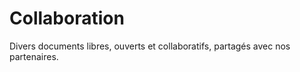Collaboration
=============

Divers documents libres, ouverts et collaboratifs, partagés avec nos partenaires.
